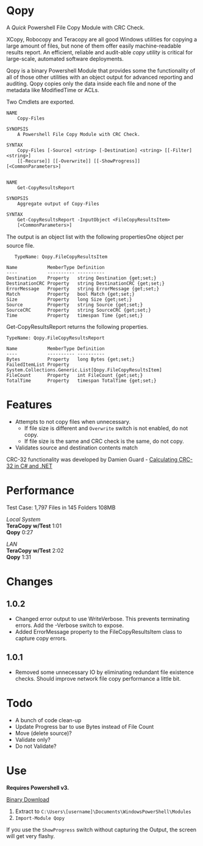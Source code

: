 Qopy
====

A _Quick_ Powershell File Copy Module with CRC Check.

XCopy, Robocopy and Teracopy are all good Windows utilities for copying a large amount of files, but none of them offer easily machine-readable results report. An efficient, reliable and audit-able _copy utility_ is critical for large-scale, automated software deployments.

Qopy is a binary Powershell Module that provides some the functionality of all of those other utilities with an object output for advanced reporting and auditing. Qopy copies only the data inside each file and none of the metadata like ModifiedTime or ACLs.

Two Cmdlets are exported.

	NAME
		Copy-Files

	SYNOPSIS
		A Powershell File Copy Module with CRC Check.

	SYNTAX
		Copy-Files [-Source] <string> [-Destination] <string> [[-Filter] <string>]
		[[-Recurse]] [[-Overwrite]] [[-ShowProgress]]  [<CommonParameters>]


	NAME
		Get-CopyResultsReport

	SYNOPSIS
		Aggregate output of Copy-Files

	SYNTAX
		Get-CopyResultsReport -InputObject <FileCopyResultsItem>
		[<CommonParameters>]		

The output is an object list with the following properties&#151;One object per source file.

	   TypeName: Qopy.FileCopyResultsItem

	Name           MemberType Definition
	----           ---------- ----------
	Destination    Property   string Destination {get;set;}
	DestinationCRC Property   string DestinationCRC {get;set;}
	ErrorMessage   Property   string ErrorMessage {get;set;}
	Match          Property   bool Match {get;set;}
	Size           Property   long Size {get;set;}
	Source         Property   string Source {get;set;}
	SourceCRC      Property   string SourceCRC {get;set;}
	Time           Property   timespan Time {get;set;}

Get-CopyResultsReport returns the following properties.

    TypeName: Qopy.FileCopyResultsReport

	Name           MemberType Definition
	----           ---------- ----------
	Bytes          Property   long Bytes {get;set;}
	FailedItemList Property   System.Collections.Generic.List[Qopy.FileCopyResultsItem]
	FileCount      Property   int FileCount {get;set;}
	TotalTime      Property   timespan TotalTime {get;set;}	
Features
====
* Attempts to not copy files when unnecessary.
    * If file size is different and `Overwrite` switch is not enabled, do not copy.
    * If file size is the same and CRC check is the same, do not copy.
* Validates source and destination contents match

CRC-32 functionality was developed by Damien Guard - [Calculating CRC-32 in C# and .NET](http://damieng.com/blog/2006/08/08/calculating_crc32_in_c_and_net)

Performance
====
Test Case:
1,797 Files in 145 Folders
108MB

_Local System_<br />
**TeraCopy w/Test** 1:01<br />
**Qopy** 0:27<br />

_LAN_<br />
**TeraCopy w/Test** 2:02<br />
**Qopy** 1:31<br />

Changes
====

1.0.2
----
* Changed error output to use WriteVerbose. This prevents terminating errors. Add the -Verbose switch to expose.
* Added ErrorMessage property to the FileCopyResultsItem class to capture copy errors.

1.0.1
----
* Removed some unnecessary IO by eliminating redundant file existence checks. Should improve network file copy performance a little bit.


Todo
====
* A bunch of code clean-up
* Update Progress bar to use Bytes instead of File Count
* Move (delete source)?
* Validate only?
* Do not Validate?

Use
====
**Requires Powershell v3.**

[Binary Download](http://www.automatedops.com/downloads/Qopy1.0.2.zip)

1. Extract to `C:\Users\[username]\Documents\WindowsPowerShell\Modules` 
1.  `Import-Module Qopy`

If you use the `ShowProgress` switch without capturing the Output, the screen will get very flashy.

